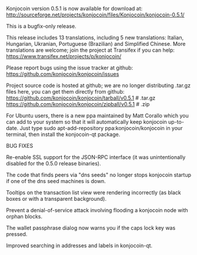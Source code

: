Konjocoin version 0.5.1 is now available for download at:
http://sourceforge.net/projects/konjocoin/files/Konjocoin/konjocoin-0.5.1/

This is a bugfix-only release.

This release includes 13 translations, including 5 new translations:
Italian, Hungarian, Ukranian, Portuguese (Brazilian) and Simplified Chinese.
More translations are welcome; join the project at Transifex if you can help:
https://www.transifex.net/projects/p/konjocoin/

Please report bugs using the issue tracker at github:
https://github.com/konjocoin/konjocoin/issues

Project source code is hosted at github; we are no longer
distributing .tar.gz files here, you can get them
directly from github:
https://github.com/konjocoin/konjocoin/tarball/v0.5.1  # .tar.gz
https://github.com/konjocoin/konjocoin/zipball/v0.5.1  # .zip

For Ubuntu users, there is a new ppa maintained by Matt Corallo which
you can add to your system so that it will automatically keep
konjocoin up-to-date.  Just type
sudo apt-add-repository ppa:konjocoin/konjocoin
in your terminal, then install the konjocoin-qt package.


BUG FIXES

Re-enable SSL support for the JSON-RPC interface (it was unintentionally
disabled for the 0.5.0 release binaries).

The code that finds peers via "dns seeds" no longer stops konjocoin startup
if one of the dns seed machines is down.

Tooltips on the transaction list view were rendering incorrectly (as black boxes
or with a transparent background).

Prevent a denial-of-service attack involving flooding a konjocoin node with
orphan blocks.

The wallet passphrase dialog now warns you if the caps lock key was pressed.

Improved searching in addresses and labels in konjocoin-qt.
